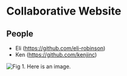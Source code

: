 Collaborative Website
================

## People

-   Eli (<https://github.com/eli-robinson>)
-   Ken (<https://github.com/kenjinc>)

![Fig 1. Here is an
image.](https://www.nasa.gov/sites/default/files/thumbnails/image/ae3_westernhemisphere_geos_2019246_lrg.jpg)
